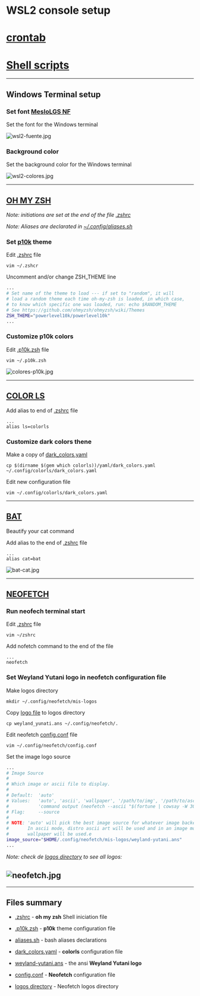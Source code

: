# WSL2 console setup

# [crontab](/crontab/README.md)

# [Shell scripts](/.my-scripts/README.md)

---

## Windows Terminal setup

### Set font [**MesloLGS NF**](https://github.com/ryanoasis/nerd-fonts/releases/download/v3.0.2/Meslo.zip)

Set the font for the Windows terminal

![wsl2-fuente.jpg](/windows-terminal/wsl2-fuente.jpg)

### Background color

Set the background color for the Windows terminal

![wsl2-colores.jpg](/windows-terminal/wsl2-colores.jpg)

---

## [OH MY ZSH](https://ohmyz.sh/)

_Note: initiations are set at the end of the file [.zshrc](/ohmyz/.zshrc)_

_Note: Aliases are declarated in [~/.config/aliases.sh](/ohmyz/aliases.sh)_

### Set [**p10k**](https://github.com/romkatv/powerlevel10k) theme

Edit [.zshrc](/ohmyz/.zshrc) file

    vim ~/.zshcr

Uncomment and/or change ZSH_THEME line

```bash
...
# Set name of the theme to load --- if set to "random", it will
# load a random theme each time oh-my-zsh is loaded, in which case,
# to know which specific one was loaded, run: echo $RANDOM_THEME
# See https://github.com/ohmyzsh/ohmyzsh/wiki/Themes
ZSH_THEME="powerlevel10k/powerlevel10k"
...
```

### Customize **p10k** colors

Edit [.p10k.zsh](/ohmyz/.p10k.zsh) file

    vim ~/.p10k.zsh

![colores-p10k.jpg](/ohmyz/colores-p10k.jpg)

---

## [COLOR LS](https://github.com/athityakumar/colorls)

Add alias to end of [.zshrc](/ohmyz/.zshrc) file

```vim
...
alias ls=colorls
```

### Customize dark colors thene

Make a copy of [dark_colors.yaml](/colorls/dark_colors.yaml)

    cp $(dirname $(gem which colorls))/yaml/dark_colors.yaml ~/.config/colorls/dark_colors.yaml

Edit new configuration file

    vim ~/.config/colorls/dark_colors.yaml

---

## [BAT](https://crates.io/crates/bat/0.15.4)

Beautify your cat command

Add alias to the end of [.zshrc](/ohmyz/.zshrc) file

```vim
...
alias cat=bat
```

![bat-cat.jpg](/bat/bat-cat.jpg)

---

## [NEOFETCH](https://github.com/dylanaraps/neofetch)

### Run neofech terminal start

Edit [.zshrc](/ohmyz/.zshrc) file

    vim ~/zshrc

Add nofetch command to the end of the file

```vim
...
neofetch
```

### Set Weyland Yutani logo in neofetch configuration file

Make logos directory

    mkdir ~/.config/neofetch/mis-logos

Copy [logo file](/neofetch/logos/weyland-yutani.ans) to logos directory

    cp weyland_yunati.ans ~/.config/neofetch/.

Edit neofetch [config.conf](/neofetch/config.conf) file

    vim ~/.config/neofetch/config.conf

Set the image logo source

```bash
...
# Image Source
#
# Which image or ascii file to display.
#
# Default:  'auto'
# Values:   'auto', 'ascii', 'wallpaper', '/path/to/img', '/path/to/ascii', '/path/to/dir/'
#           'command output (neofetch --ascii "$(fortune | cowsay -W 30)")'
# Flag:     --source
#
# NOTE: 'auto' will pick the best image source for whatever image backend is used.
#       In ascii mode, distro ascii art will be used and in an image mode, your
#       wallpaper will be used.e
image_source="$HOME/.config/neofetch/mis-logos/weyland-yutani.ans"
...
```

_Note: check de [logos directory](/neofetch/logos/) to see all logos:_

## ![neofetch.jpg](/neofetch/neofetch.png)

---

## Files summary

- [.zshrc](/ohmyz/.zshrc) - **oh my zsh** Shell iniciation file

- [.p10k.zsh](/ohmyz/.p10k.zsh) - **p10k** theme configuration file

- [aliases.sh](/ohmyz/aliases.sh) - bash aliases declarations

- [dark_colors.yaml](/colorls/dark_colors.yaml) - **colorls** configuration file

- [weyland-yutani.ans](/neofetch/logos/weyland-yutani.ans) - the ansi **Weyland Yutani logo**

- [config.conf](/neofetch/config.conf) - **Neofetch** configuration file

- [logos directory](/neofetch/logos/) - Neofetch logos directory
